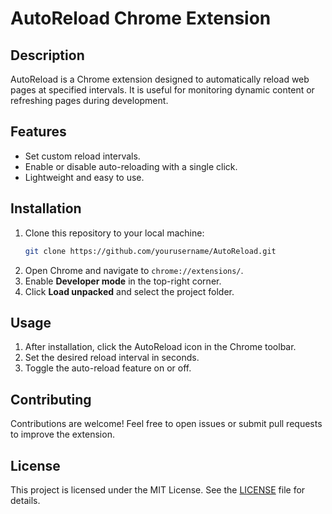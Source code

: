 # AutoReload Chrome Extension

## Description
AutoReload is a Chrome extension designed to automatically reload web pages at specified intervals. It is useful for monitoring dynamic content or refreshing pages during development.

## Features
- Set custom reload intervals.
- Enable or disable auto-reloading with a single click.
- Lightweight and easy to use.

## Installation
1. Clone this repository to your local machine:
   ```bash
   git clone https://github.com/yourusername/AutoReload.git
   ```
2. Open Chrome and navigate to `chrome://extensions/`.
3. Enable **Developer mode** in the top-right corner.
4. Click **Load unpacked** and select the project folder.

## Usage
1. After installation, click the AutoReload icon in the Chrome toolbar.
2. Set the desired reload interval in seconds.
3. Toggle the auto-reload feature on or off.

## Contributing
Contributions are welcome! Feel free to open issues or submit pull requests to improve the extension.

## License
This project is licensed under the MIT License. See the [LICENSE](LICENSE) file for details.

